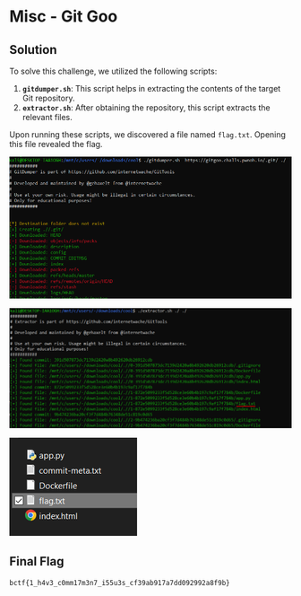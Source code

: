 # Misc - Git Goo



## Solution

To solve this challenge, we utilized the following scripts:

1. **`gitdumper.sh`**: This script helps in extracting the contents of the target Git repository.
2. **`extractor.sh`**: After obtaining the repository, this script extracts the relevant files.

Upon running these scripts, we discovered a file named `flag.txt`. Opening this file revealed the flag.

![Challenge](https://github.com/x03ee/BuckeyeCTF-2024/blob/main/misc/git%20goo/step1.PNG)

![Flag Revealed](https://github.com/x03ee/BuckeyeCTF-2024/blob/main/misc/git%20goo/step2.PNG)

![Flag Reveal 2](https://github.com/x03ee/BuckeyeCTF-2024/blob/main/misc/git%20goo/step3.PNG)

## Final Flag

```
bctf{1_h4v3_c0mm17m3n7_i55u3s_cf39ab917a7dd092992a8f9b}
```
